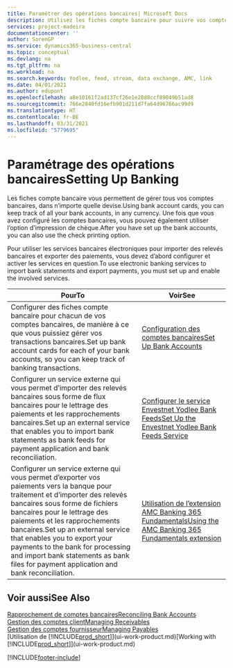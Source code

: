 ```yaml
---
title: Paramétrer des opérations bancaires| Microsoft Docs
description: Utilisez les fiches compte bancaire pour suivre vos comptes bancaires et paramétrer le flux bancaire, telles que Yodlee, pour échanger des données.
services: project-madeira
documentationcenter: ''
author: SorenGP
ms.service: dynamics365-business-central
ms.topic: conceptual
ms.devlang: na
ms.tgt_pltfrm: na
ms.workload: na
ms.search.keywords: Yodlee, feed, stream, data exchange, AMC, link
ms.date: 04/01/2021
ms.author: edupont
ms.openlocfilehash: a8e10161f2ad137cf26e1e28d8ccf89049b51ad8
ms.sourcegitcommit: 766e2840fd16efb901d211d7fa64d96766ac99d9
ms.translationtype: HT
ms.contentlocale: fr-BE
ms.lasthandoff: 03/31/2021
ms.locfileid: "5779695"
---
```

# <a name="setting-up-banking"></a><span data-ttu-id="14f6c-103">Paramétrage des opérations bancaires</span><span class="sxs-lookup"><span data-stu-id="14f6c-103">Setting Up Banking</span></span>
<span data-ttu-id="14f6c-104">Les fiches compte bancaire vous permettent de gérer tous vos comptes bancaires, dans n’importe quelle devise.</span><span class="sxs-lookup"><span data-stu-id="14f6c-104">Using bank account cards, you can keep track of all your bank accounts, in any currency.</span></span> <span data-ttu-id="14f6c-105">Une fois que vous avez configuré les comptes bancaires, vous pouvez également utiliser l’option d’impression de chèque.</span><span class="sxs-lookup"><span data-stu-id="14f6c-105">After you have set up the bank accounts, you can also use the check printing option.</span></span>

<span data-ttu-id="14f6c-106">Pour utiliser les services bancaires électroniques pour importer des relevés bancaires et exporter des paiements, vous devez d’abord configurer et activer les services en question.</span><span class="sxs-lookup"><span data-stu-id="14f6c-106">To use electronic banking services to import bank statements and  export payments, you must set up and enable the involved services.</span></span>

| <span data-ttu-id="14f6c-107">Pour</span><span class="sxs-lookup"><span data-stu-id="14f6c-107">To</span></span> | <span data-ttu-id="14f6c-108">Voir</span><span class="sxs-lookup"><span data-stu-id="14f6c-108">See</span></span> |
| --- | --- |
| <span data-ttu-id="14f6c-109">Configurer des fiches compte bancaire pour chacun de vos comptes bancaires, de manière à ce que vous puissiez gérer vos transactions bancaires.</span><span class="sxs-lookup"><span data-stu-id="14f6c-109">Set up bank account cards for each of your bank accounts, so you can keep track of banking transactions.</span></span> |[<span data-ttu-id="14f6c-110">Configuration des comptes bancaires</span><span class="sxs-lookup"><span data-stu-id="14f6c-110">Set Up Bank Accounts</span></span>](bank-how-setup-bank-accounts.md) |
| <span data-ttu-id="14f6c-111">Configurer un service externe qui vous permet d’importer des relevés bancaires sous forme de flux bancaires pour le lettrage des paiements et les rapprochements bancaires.</span><span class="sxs-lookup"><span data-stu-id="14f6c-111">Set up an external service that enables you to import bank statements as bank feeds for payment application and bank reconciliation.</span></span> |[<span data-ttu-id="14f6c-112">Configurer le service Envestnet Yodlee Bank Feeds</span><span class="sxs-lookup"><span data-stu-id="14f6c-112">Set Up the Envestnet Yodlee Bank Feeds Service</span></span>](bank-how-setup-bank-statement-service.md) |
| <span data-ttu-id="14f6c-113">Configurer un service externe qui vous permet d’exporter vos paiements vers la banque pour traitement et d’importer des relevés bancaires sous forme de fichiers bancaires pour le lettrage des paiements et les rapprochements bancaires.</span><span class="sxs-lookup"><span data-stu-id="14f6c-113">Set up an external service that enables you to export your payments to the bank for processing  and import bank statements as bank files for payment application and bank reconciliation.</span></span> |[<span data-ttu-id="14f6c-114">Utilisation de l’extension AMC Banking 365 Fundamentals</span><span class="sxs-lookup"><span data-stu-id="14f6c-114">Using the AMC Banking 365 Fundamentals extension</span></span>](ui-extensions-amc-banking.md) |

## <a name="see-also"></a><span data-ttu-id="14f6c-115">Voir aussi</span><span class="sxs-lookup"><span data-stu-id="14f6c-115">See Also</span></span>
[<span data-ttu-id="14f6c-116">Rapprochement de comptes bancaires</span><span class="sxs-lookup"><span data-stu-id="14f6c-116">Reconciling Bank Accounts</span></span>](bank-manage-bank-accounts.md)  
[<span data-ttu-id="14f6c-117">Gestion des comptes client</span><span class="sxs-lookup"><span data-stu-id="14f6c-117">Managing Receivables</span></span>](receivables-manage-receivables.md)  
[<span data-ttu-id="14f6c-118">Gestion des comptes fournisseur</span><span class="sxs-lookup"><span data-stu-id="14f6c-118">Managing Payables</span></span>](payables-manage-payables.md)  
<span data-ttu-id="14f6c-119">[Utilisation de [!INCLUDE[prod_short](includes/prod_short.md)]](ui-work-product.md)</span><span class="sxs-lookup"><span data-stu-id="14f6c-119">[Working with [!INCLUDE[prod_short](includes/prod_short.md)]](ui-work-product.md)</span></span>


[!INCLUDE[footer-include](includes/footer-banner.md)]